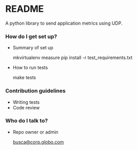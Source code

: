 # README #

A python library to send application metrics using UDP.

### How do I get set up? ###

* Summary of set up
	
	mkvirtualenv measure
	pip install -r test_requirements.txt

* How to run tests

	make tests

### Contribution guidelines ###

* Writing tests
* Code review

### Who do I talk to? ###

* Repo owner or admin

	busca@corp.globo.com